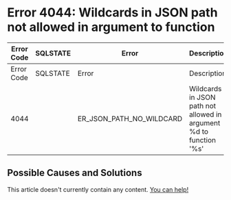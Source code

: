 
# Error 4044: Wildcards in JSON path not allowed in argument to function


| Error Code | SQLSTATE | Error | Description |
| --- | --- | --- | --- |
| Error Code | SQLSTATE | Error | Description |
| 4044 |  | ER_JSON_PATH_NO_WILDCARD | Wildcards in JSON path not allowed in argument %d to function '%s' |




## Possible Causes and Solutions


This article doesn't currently contain any content. [You can help!](/kb/en/writing-and-editing-knowledge-base-articles/)


